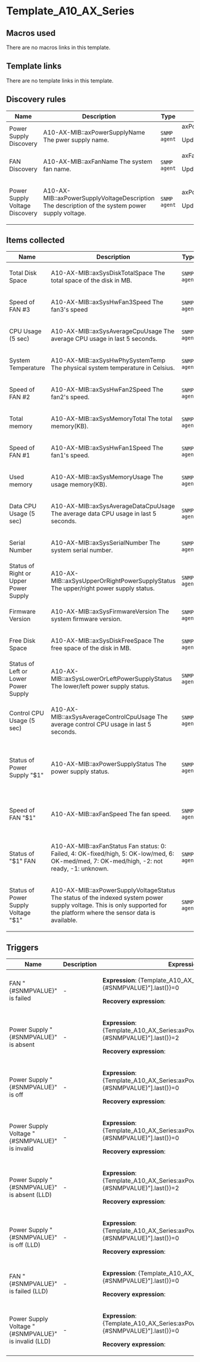 # Template_A10_AX_Series

## Macros used

There are no macros links in this template.

## Template links

There are no template links in this template.

## Discovery rules

|Name|Description|Type|Key and additional info|
|----|-----------|----|----|
|Power Supply Discovery|<p>A10-AX-MIB::axPowerSupplyName The pwer supply name.</p>|`SNMP agent`|axPowerSupplyName<p>Update: 300</p>|
|FAN Discovery|<p>A10-AX-MIB::axFanName The system fan name.</p>|`SNMP agent`|axFanName<p>Update: 300</p>|
|Power Supply Voltage Discovery|<p>A10-AX-MIB::axPowerSupplyVoltageDescription The description of the system power supply voltage.</p>|`SNMP agent`|axPowerSupplyVoltageDescription<p>Update: 300</p>|


## Items collected

|Name|Description|Type|Key and additional info|
|----|-----------|----|----|
|Total Disk Space|<p>A10-AX-MIB::axSysDiskTotalSpace The total space of the disk in MB.</p>|`SNMP agent`|axSysDiskTotalSpace<p>Update: 3600</p>|
|Speed of FAN #3|<p>A10-AX-MIB::axSysHwFan3Speed The fan3's speed</p>|`SNMP agent`|axSysHwFan3Speed<p>Update: 300</p>|
|CPU Usage (5 sec)|<p>A10-AX-MIB::axSysAverageCpuUsage The average CPU usage in last 5 seconds.</p>|`SNMP agent`|axSysAverageCpuUsage<p>Update: 60</p>|
|System Temperature|<p>A10-AX-MIB::axSysHwPhySystemTemp The physical system temperature in Celsius.</p>|`SNMP agent`|axSysHwPhySystemTemp<p>Update: 60</p>|
|Speed of FAN #2|<p>A10-AX-MIB::axSysHwFan2Speed The fan2's speed.</p>|`SNMP agent`|axSysHwFan2Speed<p>Update: 300</p>|
|Total memory|<p>A10-AX-MIB::axSysMemoryTotal The total memory(KB).</p>|`SNMP agent`|axSysMemoryTotal<p>Update: 3600</p>|
|Speed of FAN #1|<p>A10-AX-MIB::axSysHwFan1Speed The fan1's speed.</p>|`SNMP agent`|axSysHwFan1Speed<p>Update: 300</p>|
|Used memory|<p>A10-AX-MIB::axSysMemoryUsage The usage memory(KB).</p>|`SNMP agent`|axSysMemoryUsage<p>Update: 300</p>|
|Data CPU Usage (5 sec)|<p>A10-AX-MIB::axSysAverageDataCpuUsage The average data CPU usage in last 5 seconds.</p>|`SNMP agent`|axSysAverageDataCpuUsage<p>Update: 60</p>|
|Serial Number|<p>A10-AX-MIB::axSysSerialNumber The system serial number.</p>|`SNMP agent`|axSysSerialNumber<p>Update: 86400</p>|
|Status of Right or Upper Power Supply|<p>A10-AX-MIB::axSysUpperOrRightPowerSupplyStatus The upper/right power supply status.</p>|`SNMP agent`|axSysUpperOrRightPowerSupplyStatus<p>Update: 60</p>|
|Firmware Version|<p>A10-AX-MIB::axSysFirmwareVersion The system firmware version.</p>|`SNMP agent`|axSysFirmwareVersion<p>Update: 86400</p>|
|Free Disk Space|<p>A10-AX-MIB::axSysDiskFreeSpace The free space of the disk in MB.</p>|`SNMP agent`|axSysDiskFreeSpace<p>Update: 300</p>|
|Status of Left or Lower Power Supply|<p>A10-AX-MIB::axSysLowerOrLeftPowerSupplyStatus The lower/left power supply status.</p>|`SNMP agent`|axSysLowerOrLeftPowerSupplyStatus<p>Update: 60</p>|
|Control CPU Usage (5 sec)|<p>A10-AX-MIB::axSysAverageControlCpuUsage The average control CPU usage in last 5 seconds.</p>|`SNMP agent`|axSysAverageControlCpuUsage<p>Update: 60</p>|
|Status of Power Supply "$1"|<p>A10-AX-MIB::axPowerSupplyStatus The power supply status.</p>|`SNMP agent`|axPowerSupplyStatus["{#SNMPVALUE}"]<p>Update: 30</p><p>LLD</p>|
|Speed of FAN "$1"|<p>A10-AX-MIB::axFanSpeed The fan speed.</p>|`SNMP agent`|axFanSpeed["{#SNMPVALUE}"]<p>Update: 300</p><p>LLD</p>|
|Status of "$1" FAN|<p>A10-AX-MIB::axFanStatus Fan status: 0: Failed, 4: OK-fixed/high, 5: OK-low/med, 6: OK-med/med, 7: OK-med/high, -2: not ready, -1: unknown.</p>|`SNMP agent`|axFanStatus["{#SNMPVALUE}"]<p>Update: 60</p><p>LLD</p>|
|Status of Power Supply Voltage "$1"|<p>A10-AX-MIB::axPowerSupplyVoltageStatus The status of the indexed system power supply voltage. This is only supported for the platform where the sensor data is available.</p>|`SNMP agent`|axPowerSupplyVoltageStatus["{#SNMPVALUE}"]<p>Update: 60</p><p>LLD</p>|


## Triggers

|Name|Description|Expression|Priority|
|----|-----------|----------|--------|
|FAN "{#SNMPVALUE}" is failed|<p>-</p>|<p>**Expression**: {Template_A10_AX_Series:axFanStatus["{#SNMPVALUE}"].last()}=0</p><p>**Recovery expression**: </p>|high|
|Power Supply "{#SNMPVALUE}" is absent|<p>-</p>|<p>**Expression**: {Template_A10_AX_Series:axPowerSupplyStatus["{#SNMPVALUE}"].last()}=2</p><p>**Recovery expression**: </p>|warning|
|Power Supply "{#SNMPVALUE}" is off|<p>-</p>|<p>**Expression**: {Template_A10_AX_Series:axPowerSupplyStatus["{#SNMPVALUE}"].last()}=0</p><p>**Recovery expression**: </p>|warning|
|Power Supply Voltage "{#SNMPVALUE}" is invalid|<p>-</p>|<p>**Expression**: {Template_A10_AX_Series:axPowerSupplyVoltageStatus["{#SNMPVALUE}"].last()}=0</p><p>**Recovery expression**: </p>|average|
|Power Supply "{#SNMPVALUE}" is absent (LLD)|<p>-</p>|<p>**Expression**: {Template_A10_AX_Series:axPowerSupplyStatus["{#SNMPVALUE}"].last()}=2</p><p>**Recovery expression**: </p>|warning|
|Power Supply "{#SNMPVALUE}" is off (LLD)|<p>-</p>|<p>**Expression**: {Template_A10_AX_Series:axPowerSupplyStatus["{#SNMPVALUE}"].last()}=0</p><p>**Recovery expression**: </p>|warning|
|FAN "{#SNMPVALUE}" is failed (LLD)|<p>-</p>|<p>**Expression**: {Template_A10_AX_Series:axFanStatus["{#SNMPVALUE}"].last()}=0</p><p>**Recovery expression**: </p>|high|
|Power Supply Voltage "{#SNMPVALUE}" is invalid (LLD)|<p>-</p>|<p>**Expression**: {Template_A10_AX_Series:axPowerSupplyVoltageStatus["{#SNMPVALUE}"].last()}=0</p><p>**Recovery expression**: </p>|average|
